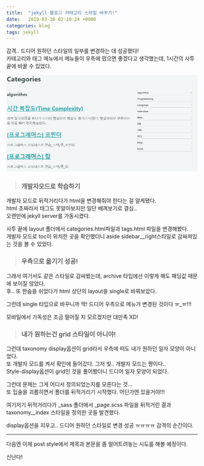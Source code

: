 ```yaml
---
title:  "jekyll 블로그 카테고리 스타일 바꾸기!"
date:   2019-03-30 02:10:24 +0900
categories: blog
tags: jekyll
---
```


감격.. 드디어 원하던 스타일의 일부를 변경하는 데 성공했다!  
카테고리와 태그 메뉴에서 메뉴들이 우측에 떴으면 좋겠다고 생각했는데, 1시간의 사투 끝에 바꿀 수 있었다.  

![변경된 카테고리 메뉴](/assets/images/category_style.png)
  
> ### 개발자모드로 학습하기
  
개발자 모드로 뒤적거리다가 html을 변경해줘야 한다는 걸 알게됐다.  
html 초짜라서 태그도 못알아보지만 일단 배껴보기로 결심..  
오랜만에 jekyll server를 가동시켰다.  

사투 끝에 layout 폴더에서 categories.html파일과 tags.html 파일을 변경해봤다.  
개발자 모드로 toc이 위치한 곳을 확인했더니 aside sidebar__right스타일로 감싸져있는 것을 볼 수 있었다.  

> ### 우측으로 옮기기 성공!
  
그래서 여기서도 같은 스타일로 감싸봤는데, archive 타입에선 이렇게 해도 패딩값 때문에 보이질 않았다.  
후.. 또 한숨을 쉬었다가 html 상단의 layout을 single로 바꿔보았다.  
  
그런데 single 타입으로 바꾸니까 딱! 드디어 우측으로 메뉴가 변경된 것이다 ㅠ_ㅠ!!!  
  
모바일에서 가독성은 조금 떨어질 지 모르겠지만 대만족 XD!

> ### 내가 원하는건 grid 스타일이 아니야!
  
그런데 taxonomy display옵션이 grid라서 우측에 떠도 내가 원하던 일자 모양이 아니었다.  
또 개발자 모드를 켜서 확인에 들어갔다. 그저 빛.. 개발자 모드는 짱이다..  
Style-display옵션이 grid인 것을 풀어봤더니 드디어 일자 모양이 되었다.  
  
그런데 문제는 그게 어디서 정의되었는지를 모른다는 것...  
또 입술을 괴롭히면서 폴더를 뒤적거리기 시작했다. 어딘가엔 있을거야!!!  
  
여기저기 뒤적거리다가 _sass 폴더에서 _page.scss 파일을 뒤적거린 결과 taxonomy__index 스타일을 정의한 곳을 발견했다.  
  
display옵션을 지우고.. 드디어 원하던 스타일로 변경 성공 ㅠㅠㅠㅠ 감격의 순간이다.  

___
다음엔 이제 post style에서 제목과 본문을 좀 떨어트려놓는 시도를 해볼 예정이다.  
  
신난다!  